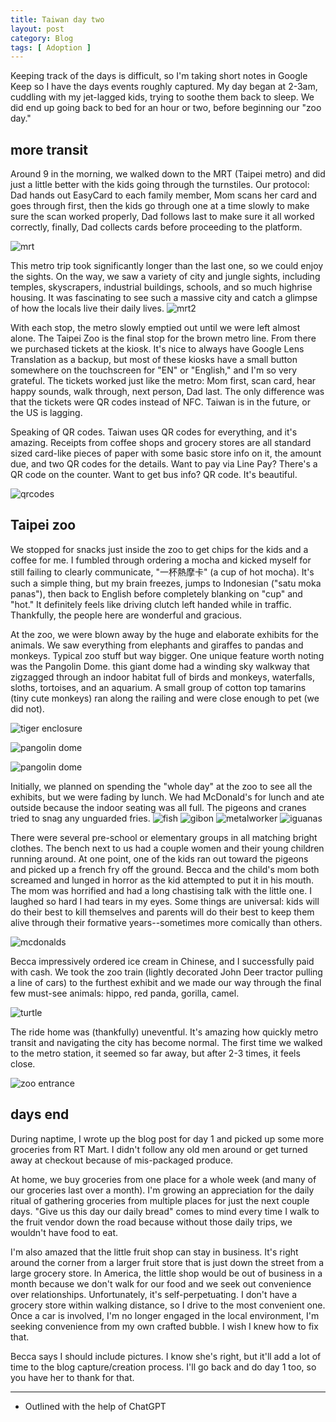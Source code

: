 ```yaml
---
title: Taiwan day two
layout: post
category: Blog
tags: [ Adoption ]
---
```


Keeping track of the days is difficult, so I'm taking short notes in Google Keep so I have the days events roughly captured. My day began at 2-3am, cuddling with my jet-lagged kids, trying to soothe them back to sleep. We did end up going back to bed for an hour or two, before beginning our "zoo day."

<!-- more -->

## more transit
Around 9 in the morning, we walked down to the MRT (Taipei metro) and did just a little better with the kids going through the turnstiles. Our protocol: Dad hands out EasyCard to each family member, Mom scans her card and goes through first, then the kids go through one at a time slowly to make sure the scan worked properly, Dad follows last to make sure it all worked correctly, finally, Dad collects cards before proceeding to the platform.

![mrt](https://lh3.googleusercontent.com/pw/AMWts8BOrB8LLBeQxZ32hS5KFq56aERKT_BsdKt0BJTEk6i4yb8xzs6VEDg2jQ9BE2vBVM3UhgpbApIA_inNLGtquHx5fQclygQnwj2a-_XVpNlioVSAtVARwRdmhwhfwCq308jq98ktvxKZBwn1gednPKsItw=w663-h883-no?authuser=0)

This metro trip took significantly longer than the last one, so we could enjoy the sights. On the way, we saw a variety of city and jungle sights, including temples, skyscrapers, industrial buildings, schools, and so much highrise housing. It was fascinating to see such a massive city and catch a glimpse of how the locals live their daily lives.
![mrt2](https://lh3.googleusercontent.com/7CvQOC9WFx3sAwKyKze7QdydT3_lL0Y9ea71vIfkE9UNuOjW9gY7tE924vcYMAB1-gkC-SXmLTuzaI6eLIvg8bsg_pd8EEJj0i66fYriQ6YexbI7Xhc0w5vTOdh_7MlfipsCkozR5QO8NtS_BGtC04EbgMma6Uhdc_qTSKT6m5CgS6w7WB1UCYO9cFB4j6EKm1su2ptcvQSWrfamsIfj6IFsfx-MljvhMc0VZhtBu6sBETqX79i1H_E7wDoBBBsJD8DyQLTUnVsvQC-eN5zqvjqlPag3eVuEepD2ttMLpzWIuWg-SrlbxU8QOPCJqyU-lcGrcJSKIQ5CVGYcbVRoq7oELmUp7ir9WilyQ4GIvA8mQbT5M9ciZu8Dc8UKWZK0eNSFSr7GfrXEGK51dYl6ORrWwEN0XqaUmGVCGOGx0Vn9t-g6wekeODp_sob2tR4sYdKUZ5ktkXEOn5P4SgcmSU_UQN0zmT2S3urUFfO1eHqS7s7Y4Rf4zCWScS8ew3--vnh4Q0x_iP0fa-sL8JAHTcVhxRjmHKOAjDiOcCMWLGhqnBlhIWjadBa8rGThXlLkxK5oSSSMz0GBlFyedJHDH2mmlewkfF2O5_qsenc0zLJL7TcQdEkw3nIOuDgOePrD-uc4K1si5W0RL5eu42k_5RXnjs45Qxg0ktNZEe8PhiVlRqPZbLmvr_ij_Vw4Er6T9fXI_KRL9Nk4q7lAeh8bGY_7qkXcidxUFtpgH50cJF-D8HXQkIe1rLBAQ7tHCWDhdur4QlPlAukmJXGABNPN5C4v_1bbTm5NiiUlfZv8yTYFO_4fneG290yFb3eKr_DJjY1Pol4r8MjVDwUDuJbF-7E4633vvZd2UUp_e7al7ZsZ59_NX5MKzTiGlFNLK7wOCsJfK74dxDIxEb47HMWJ9iDXTTjq4nJWqjNRppSjjXy5mQ=w1173-h883-no?authuser=0)

With each stop, the metro slowly emptied out until we were left almost alone. The Taipei Zoo is the final stop for the brown metro line. From there we purchased tickets at the kiosk. It's nice to always have Google Lens Translation as a backup, but most of these kiosks have a small button somewhere on the touchscreen for "EN" or "English," and I'm so very grateful. The tickets worked just like the metro: Mom first, scan card, hear happy sounds, walk through, next person, Dad last. The only difference was that the tickets were QR codes instead of NFC. Taiwan is in the future, or the US is lagging.

Speaking of QR codes. Taiwan uses QR codes for everything, and it's amazing. Receipts from coffee shops and grocery stores are all standard sized card-like pieces of paper with some basic store info on it, the amount due, and two QR codes for the details. Want to pay via Line Pay? There's a QR code on the counter. Want to get bus info? QR code. It's beautiful.

![qrcodes](https://lh3.googleusercontent.com/IFGWFx_4sAIIUIR3YGylu6KEfCMv2kZvolhejpTf63gPN9imw1wDcsKxTnT5o0Mj2ar_f1m2kG_OxX8rID7iif8CG_bAYcFxkM7_ziUc32F-l7oBDdpGxRPvzfbN54GhoqoJyPuGMx5UFBB0nlA5J6X6QpB_aF0se8oEmkHf-0sK3qmJRljrHQhTOjsy4PNquTzHOwyJdtxZ-K8C8PGDIDxdZQfZkIKZaBR7Rtq_qlWtldeYhLXDeBNtb9kBqlRcYjRSp32AiZLECocrO5WXl6_cepP3SfJLtWlvkjDJNX9cneD7oaCfDhVkqjzIILySo1hYkRJKVNokdq3Ud61OJusEzb5xQqeKPq1TtF73wLZMtUG4dgX7gAhkC6cSMmdrPd5Q5bzzo44wXOnqcP9GpLLbXK7ySCGDjJY2cFVmrN9pxQNb4h1rTCkzdQDGARCo9FuJeMxSuB_rDYE-RHIOxVoG5cw5oSoflfVG2tNvvM97i9ABISMtgP66_u3VeFidqdX3_CSemVDDoSRwu2ys1fBeZ0htrE4g9gRZF90h5mvHEgTlm19WuNhR_I6oAXkLI4ZMcc6REm5C-pxcV4x5bdlHI8zxidWO1vj3t58WalCHIfv0l1E0Kr8g42yXEjWYCWUZn2a6vNpHofPZ57cBMhvSR5R5RfmX9HXJxWKGrtdAhmZ9qbbHKqjrw4gHHMo0zKKxK1sBB98QqUG8mS7BF1UfbT9RUMbtj1yJ0ol2QAO-oHv-KACvSe6t6SOziIX-Sp789sQGELfamsu5cS0bozRTM23pxDFXItoi7Pn1XYuLCTfToXaQKrSVewacj2bic2g4gy4NMovtKAum2uvVzjZvawhXb-sUJoKnzi47IVpNbDiKJDBDlBhtZBRi3r5WO5tEn0yJzRvFmSjfR24ozoCSImOOovMnQz9Kd9ii5EOc5A=w1173-h883-no?authuser=0)

## Taipei zoo
We stopped for snacks just inside the zoo to get chips for the kids and a coffee for me. I fumbled through ordering a mocha and kicked myself for still failing to clearly communicate, "一杯熱摩卡" (a cup of hot mocha). It's such a simple thing, but my brain freezes, jumps to Indonesian ("satu moka panas"), then back to English before completely blanking on "cup" and "hot." It definitely feels like driving clutch left handed while in traffic. Thankfully, the people here are wonderful and gracious.

At the zoo, we were blown away by the huge and elaborate exhibits for the animals. We saw everything from elephants and giraffes to pandas and monkeys. Typical zoo stuff but way bigger. One unique feature worth noting was the Pangolin Dome. this giant dome had a winding sky walkway that zigzagged through an indoor habitat full of birds and monkeys, waterfalls, sloths, tortoises, and an aquarium. A small group of cotton top tamarins (tiny cute monkeys) ran along the railing and were close enough to pet (we did not).

![tiger enclosure](https://lh3.googleusercontent.com/hoz_lBuTRZfFAiAfMWjYMoICp4gA2kC6DzKQ7Ut80RzowOqVGff55reZFkDviK31vZiRYceLX2AY-XiNm5kLHMskxs0SEWumNWWTWElhK8muHINsISp6ruUy6vvWqSFBDjVkG17uraiKaHOZG_-Li3FiBl7PHH5Eh6Z3kNxa6gKTdhOhBxxbpvFWHzTeZMGhgbBWLxon5LPxwA9q0CmvL_RclNybfgm8kMSLwp28B4ztxeSpNH0YAnYlD2Zt-45Z0i--XNGR0kfBc6MUSySz7Zc2xErHaCU0ZGpqCPazfWU3xaT5LaRAw5erHVrkbU75f1_GePbP_NaD1cesAOgxP4vxIyEFmbU5ucyaSuQUGUy-EJ6aBs8Vfx1YnCwcRN9BGBpDn3GPWTpmV1e5ASLQ5ACadv2nnv--5EMpB7nW-zkZ5MEQCVqzzK5-u1014BML1ef75f6KivTD8Hkt2Vnm0Uzk5hZoauzq0Esu18J72JVWOyk9gqCjCSgC6EEajAWkVvYwb54vjZULC3TxZvFf-rBB0CKcNvSvOHS1TxaGDBNBH-TORjAKKHMPFYQlGYxwrbxu2ayKJNEde0b7xX1LqdKeYUlHsO2muei-f2MCeqpXZS0wuxgTQFGQ9WI2hwENMaQ4u6hQdizSur6Elo2LwTU975gvAuHP4V3Dyp-TbtCtioBN6N1bDIzp1QUJtMb6AO39qSMsR8Mv5CFM0X8Mz2ZY-Z4bV0CPUSOxv18_ZloM6ZPPk4Ar8ZUGX3S0quz-VLFAmBHAvgOMYbOYqxMPC_hT_V273RqVRCu4iez_1mh7m-pWwDWqPz3wltBb9QJrDyOyJuNzeJJ24EmgkaNs8aq92EdfFrJxHDjy0v_GsrlLeS-EoHzB9gty91mSY2oZLs5GbVJN4ieUGcI3qnjMS_9sU_8pNwB0ArlVO2j_t2EINg=w1173-h883-no?authuser=0)

![pangolin dome](https://lh3.googleusercontent.com/Ocw6e-0SIibvz4DNu3lLdXQZ2LtC8Fxmx5teSTJWkC4gi5g7JPLMeVtqaiL-1k8k1glT2boghQlc-OXKEfOrPQpWiK1d3wIfYNBVS59tIZRwmLloesSeEQLJ9ToepnPVE2PVtS7uDtmNLmKXT6dabOcqH7o8Y8ygurKuGoun8GxZ7afSUbXY92tRJ2y6J4QWnHtda82TOoLWZgnKiVbULRVvjKM2OyARqPNlWN-2PTFeg9PggiR_5yCjWzEIjNCrtmFim1Ao8zKb4MRZw2spBnrgCw1Rr0XVxhbpTou2zgZCBjPc84e5_HQnRbcRwBDW_0Ru_W3p3b9JRlcJVI2m85tabAA-UmtEFIEUsrROKhE4FR76ICWTXyaLuv7OgoctDYjOWrS4yN-FnDgTmfIwpF1j-mAlTra0c-xIa1T1QYU_EZE12HTGSHdCsksRLJbG4sXgZ6MInMNEPrU5zZcpLEwqD2JXdMz_7h_4DIrzV44aIueDCs87KiB1HFYcq1FGrOYPoDVlbeJj0J8kz969fUKPyUMCgVQ6vHm0oXmFECohy40wagVsnOsIa3sKOHRSVLAtoUfO_jtCljQGadiVAL00dViv514ezO_ncyyGmWBY6z9oRv5p57_9mMScqUxp_bnHk11PHMEJI-Ro40tLfOdOtJuhkdR059LrRBYJ_ujIb8KJ1JDInCFhrG31VkKh74qDI3Yd5IIoG_dfL2Psvs3S_bn9-U6O-lPgn0oMrt4xYObz_ji25BVavsgJpX6A5xJhJ4m4sJXRgRv-TLxGpXhXojKNW0x1A-_RnlF6SXoeTdVieNLsyKCvi2Iakm3P0LEUUf2LrWmIlnBvOgx0rhyfb_Kadzc4D-CSAHLLWiI6aKAPEHJ-bDh06q6o40xr-q_rjgnZAhVdoTdHYmf96CUkPvAWt-3WMaMqCS_G8Ei3Fg=w1173-h883-no?authuser=0)

![pangolin dome](https://lh3.googleusercontent.com/qzbRrtdERGU_k2-DLHdsBHX8jWwFVq2FqJPC-p2Nef1tEEutSuEnhY044MkqS_tuiBt-w2qzl9wMclyafMw2MtHYPCjBVuhJpFMsOqFGV57N6-GFfEZhv0frnixYH7jlWxZENUDVLzEgzZM2J6hiyHo0xBrUs0jud_JbVCZIIUQ5DINVUWzhJw6cCbUoB30dvPuKN3DVP8WmP59jcaKKCUJK5NM_YkFMZ3cS1__4b6-Q0eUZuAF8Yg9Nke-Hzbb0Xaesw4ZJFk-KviyW6uDtyT_pAF-rOpvVwOTmdzhzzEe0YgPcxS58hOyZz3xnGJq1jA-l6g5aX7O7Ita46p62rg9E3-Ao9Stb4OzHYWnx3__rqWvqMRXmY1Cr_2TFuyjR48Y7LUiksJlauBWZkHoNyENsTHwR8zZtE3_8urRDSJ2lAzlqKQ4ZnMfT3Fbv8GnkKeX6b9XKPkVtJLgjTKRi5vIpA-RrqnGaRmTvdA9r02m5kda_s84qlGMGCzR39G-st4cNwT3pkvSuTh1uw3feaiUAIzfcmCdTiGT7fkFz977JHHuKQk-jJB6i3UO8iNebvq1KnlNjz1cJXQXP4ZSTY7nlU3rl_75GUomqsi-pJ-EuYX2BJB9g-2hTjujHJpNZKbBzG2VCWmqL6KhD3A32xTF994sUKZg1_qqgXi_VDZkxXd-ZkpGW3s9KX_cMD3s1zyVrU0_Zo6KC5s6ZRIBtQKS2g5c2GNozZVcth39BJErvPmoXgJf28NMSeF6c8icEUk66gODFbiq0Ih3v6d0LlbELqyfCvKyrVGW4ZEo6QRUoi7_MOLUNfQr-5f90mmTzSdCxj6yKZ_6bfbtbzffbWbU_bPAHVy5qWsfqrv3MXpH2MYwWdZXnkfY631lW860Q1FwEIJzGGbzuux3NeJw7TmfzVH8BNypUiDwTHN-lJuCQEw=w1178-h883-no?authuser=0)

Initially, we planned on spending the "whole day" at the zoo to see all the exhibits, but we were fading by lunch. We had McDonald's for lunch and ate outside because the indoor seating was all full. The pigeons and cranes tried to snag any unguarded fries.
![fish](https://lh3.googleusercontent.com/IWuat7Tb9fYfvX1P81M1wmUh2EiceGVbnI4mRkRZ9ReBP0FRdbZukVTrlYuBw4oWPHf0ZAev59mV_73oIJILF9nidZYX3muR5QNaDnNJMMeikPyUwU34jqFolHES1kPSJnNCwxEkIsDgehgDo5cm5DpPxTWpUwx4TsxQb8EqnAVm5Whdtsptti5MHNDGje1wB7UGXnKaW2g5MBknbTCvT3v_7wzG6ENYSphy8qt1cMITBxoeFmGWZxQ4PMrtoesc2mh_AjyvJ_c6iTnlOlBxQSlUz0kZK_Dyl7OHc7Hc7FN2W9Pz3uM-A0wTiBXZgw7AEoIgGZRvKo52qX4xU7XTp8lg1GwxRYlUzWV6uxKK_cjQUSgB2TJG4gKZl2nf1lMuIlJMyePdyYk3sNfyU_DSxTMlK6TlsiSsRZIupSle_VOn_f_a2iRvcEgfH4ruo8iFG6zBQAIQ10LYPsGtOltTPBNxgqm-CnEXkxWh4UY0zHgx9RjSzFIKt7bsjyF05EOtkUbmVGANsnslIJJQ2tXBp0s_fwbLmcoLpHDMzsCvNONwlked991u7mXrCNYOxBp47SgFIB5oBK3Doag1kT_P0iuE27b82aLPJASbzCUcFkH88KxRI4LgYuXchKTCLDNQZbsaC_UuKDby7YVnFqZ_0mD2M_YL2sErqS3jv5CV28DUI3iWAFTW-0AksUa80yDL2hd5VFBuey70aVhFo9XhD0MIqp6ZKNbG9vs7aZfLluq6mi4gEjoIMVKYzGzAgXSoDXr6Ks87Lnue-V4KfkKWVtmPReUrxW7Mp4oeh1_ZYSct9iBFIFpSNSpqct0mruz4XfGfy-Kro7qjO752SuRT42d9uEJZ9yLBIbC_1fQP-DCtTFKIzkFGz2aGU4B-0KA66GuxWsUSBiUZ-Sj0sVybW1ER4KY8CQO1hOMFJMEgvLcfgg=w1173-h883-no?authuser=0)
![gibon](https://lh3.googleusercontent.com/NyKuM0Wzx2OhYrBIjWL34BJPHYpxfXqMHCvLRpFLuNkoeuAYBV0gOHMBMRdF7FU8Tg6rNc-cNGD7mSsgq_Chtdq1d376GVU2dk40y6aKnzDyUHL7p5k6CvDeJILdGTQ8oHAWSP3RQz1LKAm99MqFFDInnMTonCWrP-NVXcJD9dqFlA9qwLcwvEX9efVab0qdVTQe0K6KaF4OIJ20mB0gOQRZQCgf67EfGf7zV80dKr6rbuxaI3AOIWXcStCgZ2c2RU_-XW5hT6iS3TkWSzu_DOMv5BJQidkwtohG9GGsatcj7yK7v-l-yEa5nSnM8N0r4VFPWTwApsyIHbUmd1V_0PMc8mEuJUAbR3gJl-wqLdeiiJ1Eb6Lum1Xha2gm8ujnl1jsqsL3ZzOf7QUkWEOu9RTiVTLO8h1eaa9jAANxSpeOgtmXJN8hZt4g_yWFOkXt5cJnd8PueHOgjpO0J1MxniHPz7iRUE1_FY8ZcNbzWt3ZII_LYAx2G52jqg1TEv3U8bjEj8fBp_-idDJaJdJNuzQDwqgEiNkhmJp6EMLZPYFiiN7PrltclPcK26kKwGnzA4XCLEmAAgFIvE3qdfS86vA9JDSJKrrOxn859_4UHcuaXIZfGjfrQJtalWZkxUVguvG8jhW0F_szm-HVjz6IcnNmi-TmuLT0dlnW7AFJYDbGNb8R2PB5qm4D2mv0xgbCqt4T_uC-Fvt2kN1YkYJKgcYmPEkskuyLZqospGFOfPLXjC8wb8pjr2TpygJRhmLJbGYHTp60XMfc9jSp0PYbUJZXUZj4MohC8hjD3X_cFkqyQB7p3t5KrTaaEPW_2puunfs-Fw9IK3Omo2pAPdYSehUjCxLTkfL6hYRq091GK3laF3699xbas1_gwuY4v4crpqgMcWsOMWhr9l9-OzksozCTs_Hzh-rSd1pmkWLXxbXgZg=w663-h883-no?authuser=0)
![metalworker](https://lh3.googleusercontent.com/PMapcxpHfWjm2HJ-VIpmmuQxWJbrXkhyroukHADOqJavYIvrXWGasUF9lcv2PsodVGr-B9QT7UKiNbBULqVsklv5iJ6aS2OZNIAy0C0FWTbOrLBWpZWYE784SgNV93NuUYmdsb4eJW1sux3mT22WEf3IyJ3WvFvAXDSK3zm56XkZ6-kMRBJkyRLZQyNUjlEsiA-ioMffThoZdMhX9xcbb_tNck5-4luQ8uaN5APaLs3UcX7AD6Ibh3xePq5i3f_AaOScoID71deEPR0XTHo7K-gUfyopZ94AU0OYAEjqfVtphYR2EYZD6MDJo3Rg9qzqnEz3H-GixYYVolHVkdHJqK_bkF3pfEWTvuETSs0u0yDX9utblidtWmw2q0SamJ-Ka5ZMmGHd5GOeJWkTm4IvoGECX--rGwFF866tN6EzLDjmIPAAlF57iVyje7GypEyTV2T4sen4B4O4k1wsRGqT8dnPPkEprXezkW2ACR574peAA3SbJvuDE4OD1EZTCFja_td8G7w1EScaPUBsbPgOJeYAfJgP4cqibvvZH8VxsmIohzVqiwwzD0i1xiAv-Bcxu4kVU_x6Uj-UeUY2pXZLC1vH9U5u48xk0wHZnQ76j6YF3gu6eCsWKJi8oiThLFshv_Sv1fSnx79amuyciLgcYaXKQU6f0brfCy47zFPGJSDvZ9Bk54QtE7kAJCDKk7VJgcneMvAUQpGhYlToF20T-qB2CfBLjYM0fiNFpK3E7ljPv5B3s49aff-Dw7HjlxmffJ8kooV4UCb4Aou5xA-e_1j5MzLGI55DTKbi3pLchIjDU7R07uzS384lsbxhL2WPuuoup5SdrobsLaSMAsEO8MMD8OXUopp1EC5MEGuK0WMrZeLHT2mCWDb2RlZuuYJW2K0FoYmkfRtCffJa5eGyGyKwwx4qPXjpzKj3munm408gYg=w1173-h883-no?authuser=0)
![iguanas](https://lh3.googleusercontent.com/hFLPLmqg6u_sNQeUVzkOOnUdmdp0oMphpiTYvBynZAROz_DXq7Rd2lnVB_aYOQkuFm3smOzFBgglh8JvZRkECYVm3S17NxWIAQ5Gv7xKOfv_nI-KylfZvQLsIk_Qa9YLpYHCwMtjymDZWDshqXV98NU9qvECdYQbxxiWl9SOtJcdUhRMEtumsCvvCGMaoPyby6qDYoxP-Bm5ski1eZ3tfCvATijMYI6LOrlX_WwzMfSgKFp4gEPwxTPzjjZGPVVLAOhC3-wiZqZKU5ggoH4v1vfZXCV_84N-6iKsvBi7nZL20j6uBCG8bhnsi-auZ5huRpcw0s1DlcWaKK82JsD15NsIErB_E_iGoSx6EMFlrWYO-GW7-MyuX69FZrg_GCr-SkRihSbm0SEMs0wTQP-Se8dGMQNhhuSJXV7EzNUrQBrT-zT6XVf-jeXPNHeGzBQdppNKKt1GxlCrSXZan0M4GbSI-7wAI2DrgJZJpOZvuWLLdWUbJp-n_-YE-VnnMNN1x9QJUx9HYoL3Ghj1o-v7KDzCZJqq8iquKlb4g06LbdRW7ZzgW8cR46AGE4fUTXWV-K-zfG6cnKdQ6AAd4YQT8CinyY4dBF-IlaZOYJOMW52eTSyhMWVALNzFc6Q1Phpaq414LH5bZnrzwrGtNOXQQHQ1mFBGdAqrQPK3oVV_4k9Yysg46ruj1v4lzwzHV7ahxWKjPcy194pupQTaQTrS6eZSGKraQCh_AsQ0MeCA9Lt933dn1i2P5sULYEyMa99ZiiBUSsV8Ix_sg5TQq3fOQDtDOAzGDUF-AyolWH1718iNqAz41pHELE-yRyPHgdFpAVX3mxucbu3Nu41MIAw2C1bOrT_tpCta6sfBQFg7suWDwe2ibyypRsYm_P523lkD-OMGTyyduAqjyt6T1CbJ5ApmeuM2dLjb4di9bnrRVgvdcQ=w1173-h883-no?authuser=0)

There were several pre-school or elementary groups in all matching bright clothes. The bench next to us had a couple women and their young children running around. At one point, one of the kids ran out toward the pigeons and picked up a french fry off the ground. Becca and the child's mom both screamed and lunged in horror as the kid attempted to put it in his mouth. The mom was horrified and had a long chastising talk with the little one. I laughed so hard I had tears in my eyes. Some things are universal: kids will do their best to kill themselves and parents will do their best to keep them alive through their formative years--sometimes more comically than others.

![mcdonalds](https://lh3.googleusercontent.com/QP_-omjL4rGf2-kNkBYSoRCxrArFgTqThqs-JehG2URhzxYtz2Y3C9dgeoJGx5lFlGzeww0oPG0QIrxquvI_IhaFjFkOcOQMDiithiyHo8t-u6BAaojLgtn60RU-wCKwZnI2YjonsseSBrZXeRFwQmWiwe6fFgR1CEihxT-mYybem59I33CxfNQ4uon_XJomEr-M3m542jPJ6k_F2YA5P6_efUzJ9fq_97RIVrCsZJAGRdIn5xUnLfSu6weh_BNYKn9szQYadxWmbqnubPHf1Y-CbLZ0OT4O03CKI3Bif93nUsSGegcawguF-YkfSF257Y_er2Sf_TzJE-ffcu8AsvuNwHxPzjv-yZUq5G7XONEmuC4MW85zUO7_EXiNiJ2EItc6GvVnzANwbUxWQCQQrb0ve_9jAci3hhEIJcLA8ArD_14S91kvbFFLrCgjTy5-FUrtLVttw6j7avrlnAp3B_vzCbK_YjYr1RWxVBSIz7t3LE0WVvDclcoCd0mr-e9i0c75kSqzuy1fydnLphdyZD8Vd_ON7ZPIyvYD5bhmj_Uzd0nA0ksGtdeu9OajwT_E8uCML39J4eqsN2SjNnv__B2zK95nmOhREXpQu7UKZhudiPHxEbV3HFIKgZZr9qE9Rl42kCXoI5Wpdg95kazVoJ-OBDuPKjwpZIlAWn1iP42Yi4O6P3xhvN_Vk65fkG3HHhtFtPMdstwdl49Bsqc5Uk0FQdMnC6Rgbu_OGvjLgnh0hfwozy2LTB-Qhrvz8okJ3EwPLjvv_97tnFEQdFspoZkIkxBYUo20Rrspr15J1IDIbsgi82I_jZQxKDYYqAnTLtONh4y9cSj_2YmPfpJDp14GHnnqrrAYD8359JReS1edDvUh8Z-rjqkGb7ZAiY844zfRNMTe3Qz-KdK5zh69fUNP2R8V01qRqwz7y_Vxkn1WLA=w1173-h883-no?authuser=0)

Becca impressively ordered ice cream in Chinese, and I successfully paid with cash. We took the zoo train (lightly decorated John Deer tractor pulling a line of cars) to the furthest exhibit and we made our way through the final few must-see animals: hippo, red panda, gorilla, camel.

![turtle](https://lh3.googleusercontent.com/s-xW2ppU_RbojLaJNYuJxcOsMO-iRErHkcsxqp0V0rXbstYDO19XEy6zfcP46gRIQKE0W4iROCFhsiGvX44uuO1bHe6dkxRXm-3qWOsbA2I_V3E1q9flFJzPV4Bocwpfqyj2XfO6YUoOM3egVzwb2gBOq_tPZn45F1c8lp-kjwUr4cHJT_3Eb4Y984_c4G9xj-SX9BSqsfOsqIlor62nvfud3-QW2yiNBfLMaJt3SRA_ZVD_x7uTOXb_1GDSGjpCaP12c1LR--Geey_8dW_ZCyV7-4wOIqj4-j_tGEpa1OAA5hrhCE8PL8ie-RYUMYopZ3MPsnk4mUEu3im7iUOEF7NxInuzZJT-ujDJ8svlXPOGoXC8gxcXsChpegeeZawnm2zufBHXa19dSj8ahLG6PS01K8qnj35dWJw4iUhFAa9-GdfIUkG113tnfzqMcrFMvfjERgRjcpDEzgJXS0kGpgitzjyFi_zGnY1m1tiDdGBm5b7EkcGC5hwFDvfxSctyJRZY3T22SbaUfkFN-rf8Zu7znjqCmMdpE_NyWuoecYz0FbedTAVFmea-sNJaI5OVhzc7SM2gg_SaTpp35WMIotpoQl7sIgNYUXTryBLIcPtaf12mAzBuShPZPk1TyZUIX9pTsOntTDpX2J2E6L0NvZIQAcM5307boQhkdCaXbUEPrPglqaOxdn1uEKGTuTGf_qeBBnzMN7XZfTN3mQ5tw7LTjKPPSEC1xvROi_9yYMdXEUGOHhnnrkWnCOxjPgB4jy3tvG-dqtx0HfX81XQSfg9wFieej7YNi8WlTwvBUy0eTEg3JP-gOFLW6oQ-hbwU5UU83vEH4kQcQfKi7dKlIlZcdTI_SqcdL1YT3bcZWz6kBS80CbzKrd3xoCVPJmT314HggOvvUXbi5DIcJ_A0CW_qZwOA5ugdAzsprGtI1KYiVA=w1173-h883-no?authuser=0)

The ride home was (thankfully) uneventful. It's amazing how quickly metro transit and navigating the city has become normal. The first time we walked to the metro station, it seemed so far away, but after 2-3 times, it feels close.

![zoo entrance](https://lh3.googleusercontent.com/TjPgYswJcHe9cndNRYWwrF0Meui7u1vVMrNeYFb2gTRZmHj9aw11Ecow3Bbc1nLjuQDfFQzIc1jmXKxxEHTp0_49fXUQ2labvC6M2Jfh_IHxhU0weF4GSeqyTKjGU1VyLMEl9v5r0t0L7f80RrXi3VuBJ2Z0IfpCw1inLfDV11A40tCennT-AY_DmTCpXn-nhiR4pSUO17cJ062zCHOEysU8GNKRv3i3DYKWgayMbWV5XJ2N92XtU2v_rpBjps887vIuwuutgVDN_0Q22u71FfV9rs4RaZvtIGNVdakf_zFWY5hI0fjwzITIMcVqRakg4yOJJY3h87CFdbx8OifFSNIUoqWFZDnfv7Fmm27epU0qEAvsDQHMoU_l-d8DTxnnuvpvXzQIgzGxz_6D1oWXoAKBhsv4l1EiV9FJsupDOMcYzm7DfpXUXdC3xb7AD5madpUNCAprbUZo21IadDmJTD4N519OOoY2TKk-hBxxr8cDZS2Opl00zxRClbH-t5SaM-zahd9N6vkgl3HEJgGsQ1d3rwWwKB2lyFJDZE5unS7xdhNLQYdLsohmSTK7OH4sDkgxJgw5e6nM79kcx_uQSVSqc5mzRCltvI1NFisdPsqMNFNbO9gC2akM_nx1EMoCsTI56PRzGiJdrRCF6U5xqn913106fojNpOzBPqe-LLYD3Ih3JoSQXqm93T7KJcMvs7cm96vooB1yYiZOhxthndQcQ6pz64RhTWXf-cgKpi-OG1W9GOsfULBp0PUNhuUJijikjCu6iYaGlsscIBwcGPfGEJ9YzsuAPiLJ-qzzp_-oXXY0tfEk4TGPzLh21qUM77oy24RNCrrxxgtFgIBwjas4MCS16Wo7nGbI7_ldJCEBMr10PZijaBI6_YZACZcNsa_WRL3uovSEvLX-XEFNoyD40CG_ZO3aIVkGssl0FxvyUw=w1178-h883-no?authuser=0)

## days end
During naptime, I wrote up the blog post for day 1 and picked up some more groceries from RT Mart. I didn't follow any old men around or get turned away at checkout because of mis-packaged produce.

At home, we buy groceries from one place for a whole week (and many of our groceries last over a month). I'm growing an appreciation for the daily ritual of gathering groceries from multiple places for just the next couple days. "Give us this day our daily bread" comes to mind every time I walk to the fruit vendor down the road because without those daily trips, we wouldn't have food to eat.

I'm also amazed that the little fruit shop can stay in business. It's right around the corner from a larger fruit store that is just down the street from a large grocery store. In America, the little shop would be out of business in a month because we don't walk for our food and we seek out convenience over relationships. Unfortunately, it's self-perpetuating. I don't have a grocery store within walking distance, so I drive to the most convenient one. Once a car is involved, I'm no longer engaged in the local environment, I'm seeking convenience from my own crafted bubble. I wish I knew how to fix that. 

Becca says I should include pictures. I know she's right, but it'll add a lot of time to the blog capture/creation process. I'll go back and do day 1 too, so you have her to thank for that.

---
* Outlined with the help of ChatGPT
